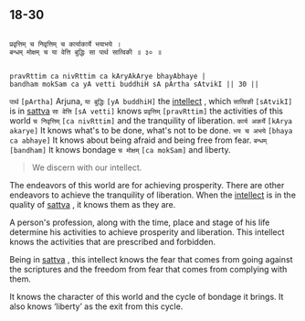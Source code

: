 ## 18-30


```shloka-sa

प्रवृत्तिम् च निवृत्तिम् च कार्याकार्ये भयाभये ।
बन्धम् मोक्षम् च या वेत्ति बुद्धिः सा पार्थ सात्विकी ॥ ३० ॥

```
```shloka-sa-hk

pravRttim ca nivRttim ca kAryAkArye bhayAbhaye |
bandham mokSam ca yA vetti buddhiH sA pArtha sAtvikI || 30 ||

```
`पार्थ` `[pArtha]` Arjuna, `या बुद्धिः` `[yA buddhiH]` the 
[intellect](intellect_and_resolve)
, which `सात्विकी` `[sAtvikI]` is in 
[sattva](sattva) `सा वेत्ति` `[sA vetti]` knows `प्रवृत्तिम्` `[pravRttim]` the activities of this world `च निवृत्तिम्` `[ca nivRttim]` and the tranquility of liberation. `कार्य अकर्ये` `[kArya akarye]` It knows what's to be done, what's not to be done. `भय च अभये` `[bhaya ca abhaye]` It knows about being afraid and being free from fear. `बन्धम्` `[bandham]` It knows bondage `च मोक्षम्` `[ca mokSam]` and liberty.


<a name='applnote_227'></a>
> We discern with our intellect.



The endeavors of this world are for achieving prosperity. There are other endeavors to achieve the tranquility of liberation. When the 
[intellect](intellect_and_resolve)
 is in the quality of 
[sattva](sattva)
, it knows them as they are. 

A person's profession, along with the time, place and stage of his life determine his activities to achieve prosperity and liberation. This intellect knows the activities that are prescribed and forbidden. 

Being in 
[sattva](sattva)
, this intellect knows the fear that comes from going against the scriptures and the freedom from fear that comes from complying with them. 

It knows the character of this world and the cycle of bondage it brings. It also knows ‘liberty’ as the exit from this cycle.


